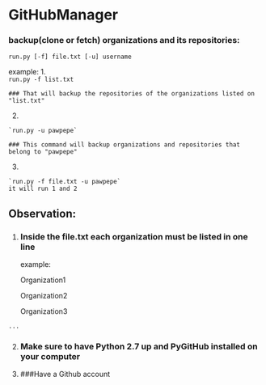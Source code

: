 # GitHubManager

### backup(clone or fetch) organizations and its repositories:

`run.py [-f] file.txt [-u] username` 

example: 
  1.  
    `run.py -f list.txt` 

    ### That will backup the repositories of the organizations listed on "list.txt"
  2. 
    `run.py -u pawpepe` 

    ### This command will backup organizations and repositories that belong to "pawpepe" 

  3.
    `run.py -f file.txt -u pawpepe` 
    it will run 1 and 2 
    
## Observation:
  1. ### Inside the file.txt each organization must be listed in one line 
     example:
  
     Organization1 
  
     Organization2 
  
     Organization3 
  
    ...

  2. ### Make sure to have Python 2.7 up and PyGitHub installed on your computer 
  3. ###Have a Github account 
  
  
